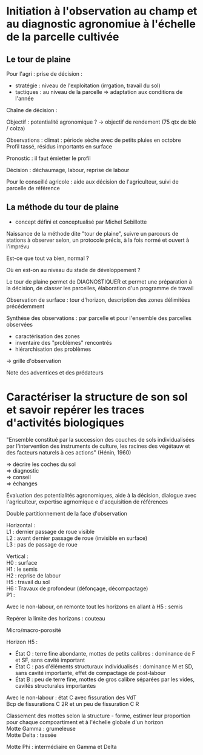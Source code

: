 # Initiation à l'observation au champ et au diagnostic agronomiue à l'échelle de la parcelle cultivée  

## Le tour de plaine 

Pour l'agri : prise de décision :  

- stratégie : niveau de l'exploitation (irrgation, travail du sol)
- tactiques : au niveau de la parcelle => adaptation aux conditions de l'année  

Chaîne de décision :   

Objectif : potentialité agronomique ? -> objectif de rendement (75 qtx de blé / colza)  

Observations : climat : période sèche avec de petits pluies en octobre  
Profil tassé, résidus importants en surface  

Pronostic : il faut émietter le profil  

Décision : déchaumage, labour, reprise de labour  

Pour le conseillé agricole : aide aux décision de l'agriculteur, suivi de parcelle de référence  

## La méthode du tour de plaine

- concept défini et conceptualisé par Michel Sebillotte  

Naissance de la méthode dite "tour de plaine", suivre un parcours de stations à observer selon, un protocole précis, à la fois normé et ouvert à l'imprévu  

Est-ce que tout va bien, normal ?

Où en est-on au niveau du stade de développement ?  

Le tour de plaine permet de DIAGNOSTIQUER et permet une préparation à la décision, de classer les parcelles, élaboration d'un programme de travail  

Observation de surface : tour d'horizon, description des zones délimitées précédemment  

Synthèse des observations : par parcelle et pour l'ensemble des parcelles observées  
- caractérisation des zones  
- inventaire des "problèmes" rencontrés  
- hiérarchisation des problèmes  

-> grille d'observation  

Note des adventices et des prédateurs  

# Caractériser la structure de son sol et savoir repérer les traces d'activités biologiques  

"Ensemble constitué par la succession des couches de sols individualisées par l'intervention des instruments de culture, les racines des végétauw et des facteurs naturels à ces actions" (Hénin, 1960)  

=> décrire les coches du sol  
=> diagnostic  
=> conseil  
=> échanges  

Évaluation des potentialités agronomiques, aide à la décision, dialogue avec l'agriculteur, expertise agrnomique e d'acquisition de références  

Double partitionnement de la face d'observation  

Horizontal :  
L1 : dernier passage de roue visible  
L2 : avant dernier passage de roue (invisible en surface)  
L3 : pas de passage de roue  

Vertical :  
H0 : surface  
H1 : le semis  
H2 : reprise de labour  
H5 : travail du sol  
H6 : Travaux de profondeur (défonçage, décompactage)  
P1 : 

Avec le non-labour, on remonte tout les horizons en allant à H5 : semis  

Repérer la limite des horizons : couteau  

Micro/macro-porosité  

Horizon H5 :  

- État O : terre fine abondante, mottes de petits calibres : dominance de F et SF, sans cavité important  
- État C : pas d'éléments structuraux individualisés : dominance M et SD, sans cavité importante, effet de compactage de post-labour  
- État B : peu de terre fine, mottes de gros calibre séparées par les vides, cavités structurales importantes  

Avec le non-labour : état C avec fissuration des VdT   
Bcp de fissurations C 2R et un peu de fissuration C R  

Classement des mottes selon la structure - forme, estimer leur proportion pour chaque compoartiment et à l'échelle globale d'un horizon  
Motte Gamma : grumeleuse  
Motte Delta : tassée  

Motte Phi : intermédiaire en Gamma et Delta  

